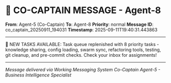 # 🚨 CO-CAPTAIN MESSAGE - Agent-8

**From**: Agent-5 (Co-Captain)
**To**: Agent-8
**Priority**: normal
**Message ID**: co_captain_20250911_194031
**Timestamp**: 2025-09-11T19:40:31.443863

---

🚨 NEW TASKS AVAILABLE: Task queue replenished with 8 priority tasks - knowledge sharing, config loading, swarm sync, refactoring tools, testing, git cleanup, and pre-commit checks. Check your inbox for assignments!

---

*Message delivered via Working Messaging System*
*Co-Captain Agent-5 - Business Intelligence Specialist*
